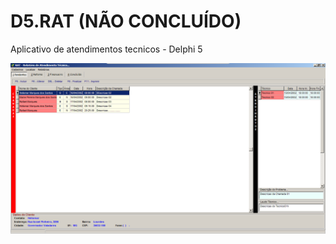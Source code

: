 # D5.RAT (NÃO CONCLUÍDO)
Aplicativo de atendimentos tecnicos - Delphi 5

![Capa](/capture.png?raw=true "Capa")
